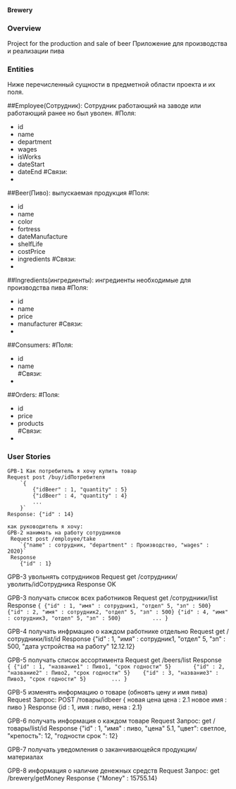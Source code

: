 #### Brewery

### Overview
Project for the production and sale of beer
Приложение для производства и реализации пива 

### Entities
Ниже перечисленный сущности в предметной области проекта и их поля.

##Employee(Сотрудник):
Сотрудник работающий на заводе или работающий ранее но был уволен.
#Поля:
* id
* name
* department
* wages
* isWorks
* dateStart
* dateEnd
#Связи:
*
           
##Beer(Пиво):
выпускаемая продукция
#Поля:
* id
* name
* color
* fortress
* dateManufacture
* shelfLife
* costPrice
* ingredients
#Связи:     
*

##Ingredients(ингредиенты):
ингредиенты необходимые для производства пива
#Поля:
* id
* name
* price
* manufacturer
#Связи:  
*
  
##Consumers:
#Поля:
* id
* name  
#Связи:   
*

##Orders:
#Поля:
* id
* price
* products   
#Связи:  
*   
        
    
      
 
 
### User Stories
    GPB-1 Как потребитель я хочу купить товар
    Request post /buy/idПотребителя
        `{
            {"idBeer" : 1, "quantity" : 5}
            {"idBeer" : 4, "quantity" : 4}
            ...
        }`
    Response: {"id" : 14}
    
    как руководитель я хочу:
    GPB-2 нанимать на работу сотрудников
     Request post /employee/take
        `{"name" : сотрудник, "department" : Производство, "wages" : 2020}`
     Response 
        {"id" : 1}
     
GPB-3 увольнять сотрудников
     Request get /сотрудники/уволить/idCотрудника
     Response OK
     
GPB-3 получать список всех работников
     Request get /сотрудники/list
     Response 
     `{
        {"id" : 1, "имя" : сотрудник1, "отдел" 5, "зп" : 500}
        {"id" : 2, "имя" : сотрудник2, "отдел" 5, "зп" : 500}
        {"id" : 4, "имя" : сотрудник3, "отдел" 5, "зп" : 500}         
        ...
     }`
     
GPB-4 получать инфрмацию о каждом работнике отдельно
     Request get /сотрудники/list/id
     Response {"id" : 1, "имя" : сотрудник1, "отдел" 5, "зп" : 500, "дата устройства на работу" 12.12.12}
     
GPB-5 получать список ассортимента
     Request get /beers/list
     Response    
     `{
        {"id" : 1, "название1" : Пиво1, "срок годности" 5}      
        {"id" : 2, "название2" : Пиво2, "срок годности" 5}   
        {"id" : 3, "название3" : Пиво3, "срок годности" 5}       
        ...
     }`
    
GPB-5 изменять информацию о товаре (обновть цену и имя пива)
    Request
    	Запрос: POST /товары/idbeer
    	{
    	    новая цена цена : 2.1
    	    новое имя : пиво
    	}
    Response
       {id : 1, имя : пиво, нена : 2.1}

GPB-6 получать информация о каждом товаре
    Request
        	Запрос: get /товары/list/id
    Response 
            {"id" : 1, "имя" : пиво, "цена" 5.1, "цвет": светлое, "крепость": 12, "годности срок ": 12}
             
GPB-7 получать уведомления о заканчивающейся продукции/материалах
   
GPB-8 информация о наличие денежных средств
    Request Запрос: get /brewery/getMoney
    Response {"Money" : 15755.14}








